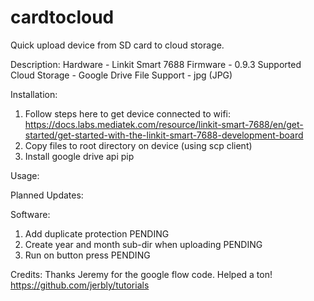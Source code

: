 # cardtocloud
Quick upload device from SD card to cloud storage. 

Description: 
  Hardware - Linkit Smart 7688
Firmware - 0.9.3
  Supported Cloud Storage - Google Drive
  File Support - jpg (JPG)
  
Installation:
  1. Follow steps here to get device connected to wifi: https://docs.labs.mediatek.com/resource/linkit-smart-7688/en/get-started/get-started-with-the-linkit-smart-7688-development-board
  2. Copy files to root directory on device (using scp client)
  3. Install google drive api   pip 

Usage: 



Planned Updates:

Software:
  1. Add duplicate protection  PENDING
  2. Create year and month sub-dir when uploading  PENDING
  3. Run on button press  PENDING

Credits:
Thanks Jeremy for the google flow code. Helped a ton! https://github.com/jerbly/tutorials
